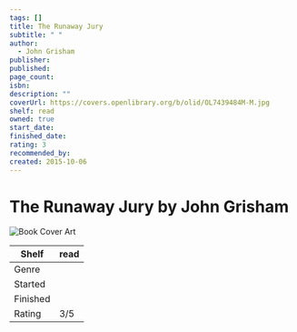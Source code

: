 ```yaml
---
tags: []
title: The Runaway Jury
subtitle: " "
author:
  - John Grisham
publisher: 
published: 
page_count: 
isbn: 
description: ""
coverUrl: https://covers.openlibrary.org/b/olid/OL7439484M-M.jpg
shelf: read
owned: true
start_date: 
finished_date: 
rating: 3
recommended_by: 
created: 2015-10-06
---
```


# The Runaway Jury by John Grisham

![Book Cover Art](https://covers.openlibrary.org/b/olid/OL7439484M-M.jpg)

| Shelf | read |
| --- | --- |
| Genre |  |
| Started |  |
| Finished |  |
| Rating | 3/5 |

